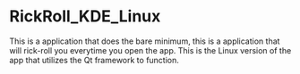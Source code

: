 # RickRoll_KDE_Linux
This is a application that does the bare minimum, this is a application that will rick-roll you everytime you open the app. This is the Linux version of the app that utilizes the Qt framework to function.
